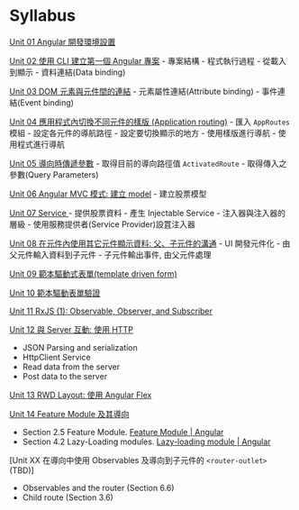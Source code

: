 
# Syllabus

[Unit 01 Angular 開發環境設置](./u01-dev_env_setup.md)

[Unit 02 使用 CLI 建立第一個 Angular 專案](./u02-first_project.md)
    - 專案結構
    - 程式執行過程 - 從載入到顯示
    - 資料連結(Data binding)

[Unit 03 DOM 元素與元件間的連結](./u03-data_binding.md)
    - 元素屬性連結(Attribute binding)
    - 事件連結(Event binding)
  

[Unit 04 應用程式內切換不同元件的樣版 (Application routing)](./u04-app_routing.md)
    - 匯入 `AppRoutes` 模組
    - 設定各元件的導航路徑
    - 設定要切換顯示的地方
    - 使用樣版進行導航
    - 使用程式進行導航


[Unit 05 導向時傳遞參數](./u05-app_routing_param.md)
    - 取得目前的導向路徑值 `ActivatedRoute`
    - 取得傳入之參數(Query Parameters)


[Unit 06 Angular MVC 模式: 建立 model](./u06-domain_model_class.md)
    - 建立股票模型

[Unit 07 Service ](./u07-service.md)
    - 提供股票資料
    - 產生 Injectable Service
    - 注入器與注入器的層級
    - 使用服務提供者(Service Provider)設罝注入器


[Unit 08 在元件內使用其它元件顯示資料: 父、子元件的溝通](./08-components_inputs_outputs.md)
    - UI 開發元件化
    - 由父元件輸入資料到子元件
    - 子元件輸出事件, 由父元件處理



[Unit 09 範本驅動式表單(template driven form)](./u09-template_driven_form.md)


[Unit 10 範本驅動表單驗證](./u10-form_validation.md)

[Unit 11 RxJS (1): Observable, Observer, and Subscriber](./u11_Rxjs.md)

[Unit 12 與 Server 互動: 使用 HTTP ](./u12_http_service.md)
- JSON Parsing and serialization
- HttpClient Service
- Read data from the server
- Post data to the server

[Unit 13 RWD Layout: 使用 Angular Flex](./u13_rwd_layout.md)

[Unit 14 Feature Module 及其導向](./u14_feature_module.md)
- Section 2.5 Feature Module. [Feature Module | Angular](https://angular.tw/guide/feature-modules)
- Section 4.2 Lazy-Loading modules. [Lazy-loading module | Angular](https://angular.tw/guide/lazy-loading-ngmodules)

[Unit XX 在導向中使用 Observables 及導向到子元件的 `<router-outlet>` (TBD)]
- Observables and the router (Section 6.6)
- Child route (Section 3.6)

